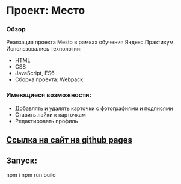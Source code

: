 # Проект: Место

### Обзор

Реалзация проекта Mesto в рамках обучения Яндекс.Практикум.
Использовались технологии:

- HTML
- CSS
- JavaScript, ES6
- Сборка проекта: Webpack

### Имеющиеся возможности:

- Добавлять и удалять карточки с фотографиями и подписями
- Ставить лайки к карточкам
- Редактировать профиль

## [Ссылка на сайт на github pages](https://kindlyhickory.github.io/mesto-project/)

## Запуск:
npm i
npm run build
